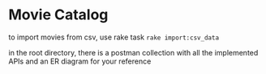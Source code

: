 # Movie Catalog

to import movies from csv, use rake task `rake import:csv_data`

in the root directory, there is a postman collection with all the implemented APIs and an ER diagram for your reference
